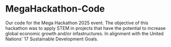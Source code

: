 # MegaHackathon-Code

Our code for the Mega Hackathon 2025 event. The objective of this hackathon was to apply STEM in projects that have the potential to increase global economic growth and/or infastructures. In alignment with the United Nations' 17 Sustainable Development Goals.
